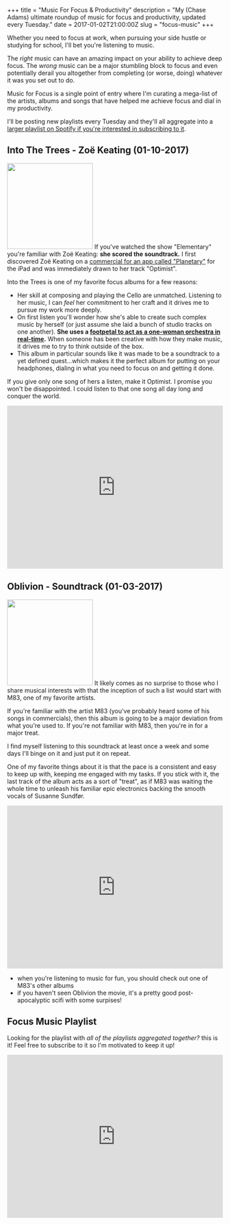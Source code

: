 +++
title = "Music For Focus & Productivity"
description = "My (Chase Adams) ultimate roundup of music for focus and productivity, updated every Tuesday."
date = 2017-01-02T21:00:00Z
slug = "focus-music"
+++

Whether you need to focus at work, when pursuing your side hustle or studying for school, I'll bet you're listening to music. 

The _right_ music can have an amazing impact on your ability to achieve deep focus. The _wrong_ music can be a major stumbling block to focus and even potentially derail you altogether from completing (or worse, doing) whatever it was you set out to do. 

Music for Focus is a single point of entry where I'm curating a mega-list of the artists, albums and songs that have helped me achieve focus and dial in my productivity.

I'll be posting new playlists every Tuesday and they'll all aggregate into a [larger playlist on Spotify if you're interested in subscribing to it](https://open.spotify.com/user/realchaseadams/playlist/78D3okwJ3NjK7dUIndIS8Q). 

## Into The Trees - Zoë Keating (01-10-2017)

<img src="/img/focus-music/zoe-keating-into-the-trees.jpg" width=200 class="align-left" /> If you've watched the show "Elementary" you're familiar with Zoë Keating: **she scored the soundtrack.** I first discovered Zoë Keating on a [commercial for an app called "Planetary"](https://vimeo.com/23168163) for the iPad and was immediately drawn to her track "Optimist".

<div class="group"></div>

Into the Trees is one of my favorite focus albums for a few reasons:

- Her skill at composing and playing the Cello are unmatched. Listening to her music, I can _feel_ her commitment to her craft and it drives me to pursue my work more deeply. 
- On first listen you'll wonder how she's able to create such complex music by herself (or just assume she laid a bunch of studio tracks on one another). **She uses a [footpetal to act as a one-woman orchestra in real-time](https://www.youtube.com/watch?v=EWi4zm1krTo).** When someone has been creative with how they make music, it drives me to try to think outside of the box.
- This album in particular sounds like it was made to be a soundtrack to a yet defined quest...which makes it the perfect album for putting on your headphones, dialing in what you need to focus on and getting it done.

If you give only one song of hers a listen, make it Optimist. I promise you won't be disappointed. I could listen to that one song all day long and conquer the world.

<iframe src="https://embed.spotify.com/?uri=spotify%3Auser%3Arealchaseadams%3Aplaylist%3A3G6fT5WL4exORdsl8t2Pzq" style="width:100%;" height="380" frameborder="0" allowtransparency="true"></iframe>

<div class="group"></div>

## Oblivion - Soundtrack (01-03-2017)

<img src="/img/focus-music/oblivion-soundtrack.jpg" width=200 class="align-left" /> It likely comes as no surprise to those who I share musical interests with that the inception of such a list would start with M83, one of my favorite artists.

If you're familiar with the artist M83 (you've probably heard some of his songs in commercials), then this album is going to be a major deviation from what you're used to. If you're not familiar with M83, then you're in for a major treat. 

I find myself listening to this soundtrack at least once a week and some days I'll binge on it and just put it on repeat. 

One of my favorite things about it is that the pace is a consistent and easy to keep up with, keeping me engaged with my tasks. If you stick with it, the last track of the album acts as a sort of "treat", as if M83 was waiting the whole time to unleash his familiar epic electronics backing the smooth vocals of Susanne Sundfør.

<iframe src="https://embed.spotify.com/?uri=spotify%3Auser%3Arealchaseadams%3Aplaylist%3A0Gv1Amlpa3QN6XxEBpMRh9" style="width:100%;" height="380" frameborder="0" allowtransparency="true"></iframe>

* when you're listening to music for fun, you should check out one of M83's other albums
* if you haven't seen Oblivion the movie, it's a pretty good post-apocalyptic scifi with some surpises!

## Focus Music Playlist

Looking for the playlist with _all of the playlists aggregated together?_ this is it! Feel free to subscribe to it so I'm motivated to keep it up!

<iframe src="https://embed.spotify.com/?uri=spotify%3Auser%3Arealchaseadams%3Aplaylist%3A78D3okwJ3NjK7dUIndIS8Q"  style="width:100%;" height="380" frameborder="0" allowtransparency="true"></iframe>
